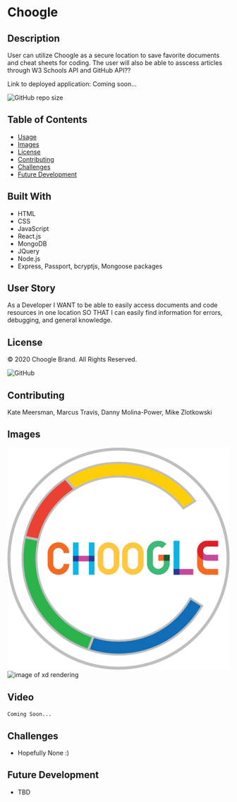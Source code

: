 # Choogle

  ## Description
  User can utilize Choogle as a secure location to save favorite documents and cheat sheets for coding.  The user will also be able to asscess articles through W3 Schools API and GitHub API??

  Link to deployed application: Coming soon...

  ![GitHub repo size](https://img.shields.io/github/repo-size/kmeersman624/Choogle)

  ## Table of Contents
  * [Usage](#usage)
  * [Images](#images)
  * [License](#license)
  * [Contributing](#contributing)
  * [Challenges](#challenges) 
  * [Future Development](#future_development)

  ## Built With
  * HTML
  * CSS
  * JavaScript
  * React.js
  * MongoDB
  * JQuery
  * Node.js
  * Express, Passport, bcryptjs, Mongoose packages

  ## User Story
  As a Developer
  I WANT to be able to easily access documents and code resources in one location
  SO THAT I can easily find information for errors, debugging, and general knowledge.

  ## License
  © 2020 Choogle Brand. All Rights Reserved.

  ![GitHub](https://img.shields.io/github/license/kmeersman624/Choogle)

  ## Contributing
  Kate Meersman, Marcus Travis, Danny Molina-Power, Mike Zlotkowski

  ## Images

  ![image of logo](/public/images/chooglelogo.png)
  ![image of xd rendering](/public/images/)

  ## Video
    Coming Soon...

  ## Challenges
  * Hopefully None :)

  ## Future Development
  * TBD